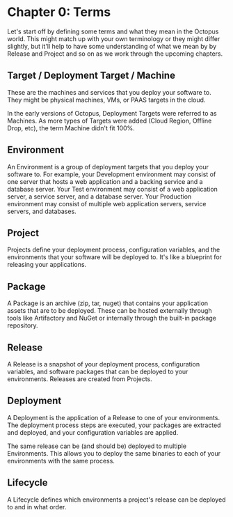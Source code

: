 # Chapter 0: Terms

Let's start off by defining some terms and what they mean in the Octopus world. This might match up with your own terminology or they might differ slightly, but it'll help to have some understanding of what we mean by by Release and Project and so on as we work through the upcoming chapters.

## Target / Deployment Target / Machine

These are the machines and services that you deploy your software to. They might be physical machines, VMs, or PAAS targets in the cloud.

In the early versions of Octopus, Deployment Targets were referred to as Machines. As more types of Targets were added (Cloud Region, Offline Drop, etc), the term Machine didn't fit 100%.

## Environment

An Environment is a group of deployment targets that you deploy your software to. For example, your Development environment may consist of one server that hosts a web application and a backing service and a database server. Your Test environment may consist of a web application server, a service server, and a database server. Your Production environment may consist of multiple web application servers, service servers, and databases.

## Project

Projects define your deployment process, configuration variables, and the environments that your software will be deployed to. It's like a blueprint for releasing your applications.

## Package

A Package is an archive (zip, tar, nuget) that contains your application assets that are to be deployed. These can be hosted externally through tools like Artifactory and NuGet or internally through the built-in package repository.

## Release

A Release is a snapshot of your deployment process, configuration variables, and software packages that can be deployed to your environments. Releases are created from Projects.

## Deployment

A Deployment is the application of a Release to one of your environments. The deployment process steps are executed, your packages are extracted and deployed, and your configuration variables are applied.

The same release can be (and should be) deployed to multiple Environments. This allows you to deploy the same binaries to each of your environments with the same process.

## Lifecycle

A Lifecycle defines which environments a project's release can be deployed to and in what order.